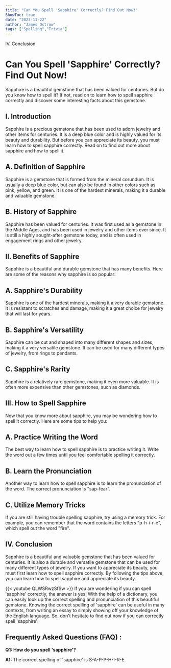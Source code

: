 ```yaml
---
title: "Can You Spell 'Sapphire' Correctly? Find Out Now!"
ShowToc: true 
date: "2023-11-22"
author: "James Ostrow" 
tags: ["Spelling","Trivia"]
---
```

IV. Conclusion

# Can You Spell 'Sapphire' Correctly? Find Out Now!

Sapphire is a beautiful gemstone that has been valued for centuries. But do you know how to spell it? If not, read on to learn how to spell sapphire correctly and discover some interesting facts about this gemstone.

## I. Introduction

Sapphire is a precious gemstone that has been used to adorn jewelry and other items for centuries. It is a deep blue color and is highly valued for its beauty and durability. But before you can appreciate its beauty, you must learn how to spell sapphire correctly. Read on to find out more about sapphire and how to spell it.

## A. Definition of Sapphire

Sapphire is a gemstone that is formed from the mineral corundum. It is usually a deep blue color, but can also be found in other colors such as pink, yellow, and green. It is one of the hardest minerals, making it a durable and valuable gemstone.

## B. History of Sapphire

Sapphire has been valued for centuries. It was first used as a gemstone in the Middle Ages, and has been used in jewelry and other items ever since. It is still a highly sought-after gemstone today, and is often used in engagement rings and other jewelry.

## II. Benefits of Sapphire

Sapphire is a beautiful and durable gemstone that has many benefits. Here are some of the reasons why sapphire is so popular:

## A. Sapphire's Durability

Sapphire is one of the hardest minerals, making it a very durable gemstone. It is resistant to scratches and damage, making it a great choice for jewelry that will last for years.

## B. Sapphire's Versatility

Sapphire can be cut and shaped into many different shapes and sizes, making it a very versatile gemstone. It can be used for many different types of jewelry, from rings to pendants.

## C. Sapphire's Rarity

Sapphire is a relatively rare gemstone, making it even more valuable. It is often more expensive than other gemstones, such as diamonds.

## III. How to Spell Sapphire

Now that you know more about sapphire, you may be wondering how to spell it correctly. Here are some tips to help you:

## A. Practice Writing the Word

The best way to learn how to spell sapphire is to practice writing it. Write the word out a few times until you feel comfortable spelling it correctly.

## B. Learn the Pronunciation

Another way to learn how to spell sapphire is to learn the pronunciation of the word. The correct pronunciation is "sap-fear".

## C. Utilize Memory Tricks

If you are still having trouble spelling sapphire, try using a memory trick. For example, you can remember that the word contains the letters "p-h-i-r-e", which spell out the word "fire".

## IV. Conclusion

Sapphire is a beautiful and valuable gemstone that has been valued for centuries. It is also a durable and versatile gemstone that can be used for many different types of jewelry. If you want to appreciate its beauty, you must first learn how to spell sapphire correctly. By following the tips above, you can learn how to spell sapphire and appreciate its beauty.

{{< youtube QLWSRwzSfSw >}} 
If you are wondering if you can spell 'sapphire' correctly, the answer is yes! With the help of a dictionary, you can easily look up the correct spelling and pronunciation of this beautiful gemstone. Knowing the correct spelling of 'sapphire' can be useful in many contexts, from writing an essay to simply showing off your knowledge of the English language. So, don't hesitate to find out now if you can correctly spell 'sapphire'!

## Frequently Asked Questions (FAQ) :
**Q1: How do you spell 'sapphire'?**

**A1:** The correct spelling of 'sapphire' is S-A-P-P-H-I-R-E.





